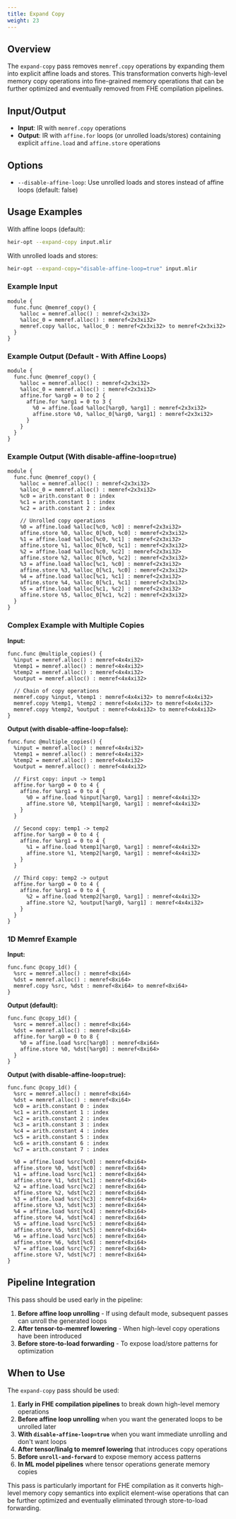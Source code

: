 ```yaml
---
title: Expand Copy
weight: 23
---
```


## Overview

The `expand-copy` pass removes `memref.copy` operations by expanding them into
explicit affine loads and stores. This transformation converts high-level memory
copy operations into fine-grained memory operations that can be further
optimized and eventually removed from FHE compilation pipelines.

## Input/Output

- **Input**: IR with `memref.copy` operations
- **Output**: IR with `affine.for` loops (or unrolled loads/stores) containing
  explicit `affine.load` and `affine.store` operations

## Options

- `--disable-affine-loop`: Use unrolled loads and stores instead of affine loops
  (default: false)

## Usage Examples

With affine loops (default):

```bash
heir-opt --expand-copy input.mlir
```

With unrolled loads and stores:

```bash
heir-opt --expand-copy="disable-affine-loop=true" input.mlir
```

### Example Input

```mlir
module {
  func.func @memref_copy() {
    %alloc = memref.alloc() : memref<2x3xi32>
    %alloc_0 = memref.alloc() : memref<2x3xi32>
    memref.copy %alloc, %alloc_0 : memref<2x3xi32> to memref<2x3xi32>
  }
}
```

### Example Output (Default - With Affine Loops)

```mlir
module {
  func.func @memref_copy() {
    %alloc = memref.alloc() : memref<2x3xi32>
    %alloc_0 = memref.alloc() : memref<2x3xi32>
    affine.for %arg0 = 0 to 2 {
      affine.for %arg1 = 0 to 3 {
        %0 = affine.load %alloc[%arg0, %arg1] : memref<2x3xi32>
        affine.store %0, %alloc_0[%arg0, %arg1] : memref<2x3xi32>
      }
    }
  }
}
```

### Example Output (With disable-affine-loop=true)

```mlir
module {
  func.func @memref_copy() {
    %alloc = memref.alloc() : memref<2x3xi32>
    %alloc_0 = memref.alloc() : memref<2x3xi32>
    %c0 = arith.constant 0 : index
    %c1 = arith.constant 1 : index
    %c2 = arith.constant 2 : index

    // Unrolled copy operations
    %0 = affine.load %alloc[%c0, %c0] : memref<2x3xi32>
    affine.store %0, %alloc_0[%c0, %c0] : memref<2x3xi32>
    %1 = affine.load %alloc[%c0, %c1] : memref<2x3xi32>
    affine.store %1, %alloc_0[%c0, %c1] : memref<2x3xi32>
    %2 = affine.load %alloc[%c0, %c2] : memref<2x3xi32>
    affine.store %2, %alloc_0[%c0, %c2] : memref<2x3xi32>
    %3 = affine.load %alloc[%c1, %c0] : memref<2x3xi32>
    affine.store %3, %alloc_0[%c1, %c0] : memref<2x3xi32>
    %4 = affine.load %alloc[%c1, %c1] : memref<2x3xi32>
    affine.store %4, %alloc_0[%c1, %c1] : memref<2x3xi32>
    %5 = affine.load %alloc[%c1, %c2] : memref<2x3xi32>
    affine.store %5, %alloc_0[%c1, %c2] : memref<2x3xi32>
  }
}
```

### Complex Example with Multiple Copies

**Input:**

```mlir
func.func @multiple_copies() {
  %input = memref.alloc() : memref<4x4xi32>
  %temp1 = memref.alloc() : memref<4x4xi32>
  %temp2 = memref.alloc() : memref<4x4xi32>
  %output = memref.alloc() : memref<4x4xi32>

  // Chain of copy operations
  memref.copy %input, %temp1 : memref<4x4xi32> to memref<4x4xi32>
  memref.copy %temp1, %temp2 : memref<4x4xi32> to memref<4x4xi32>
  memref.copy %temp2, %output : memref<4x4xi32> to memref<4x4xi32>
}
```

**Output (with disable-affine-loop=false):**

```mlir
func.func @multiple_copies() {
  %input = memref.alloc() : memref<4x4xi32>
  %temp1 = memref.alloc() : memref<4x4xi32>
  %temp2 = memref.alloc() : memref<4x4xi32>
  %output = memref.alloc() : memref<4x4xi32>

  // First copy: input -> temp1
  affine.for %arg0 = 0 to 4 {
    affine.for %arg1 = 0 to 4 {
      %0 = affine.load %input[%arg0, %arg1] : memref<4x4xi32>
      affine.store %0, %temp1[%arg0, %arg1] : memref<4x4xi32>
    }
  }

  // Second copy: temp1 -> temp2
  affine.for %arg0 = 0 to 4 {
    affine.for %arg1 = 0 to 4 {
      %1 = affine.load %temp1[%arg0, %arg1] : memref<4x4xi32>
      affine.store %1, %temp2[%arg0, %arg1] : memref<4x4xi32>
    }
  }

  // Third copy: temp2 -> output
  affine.for %arg0 = 0 to 4 {
    affine.for %arg1 = 0 to 4 {
      %2 = affine.load %temp2[%arg0, %arg1] : memref<4x4xi32>
      affine.store %2, %output[%arg0, %arg1] : memref<4x4xi32>
    }
  }
}
```

### 1D Memref Example

**Input:**

```mlir
func.func @copy_1d() {
  %src = memref.alloc() : memref<8xi64>
  %dst = memref.alloc() : memref<8xi64>
  memref.copy %src, %dst : memref<8xi64> to memref<8xi64>
}
```

**Output (default):**

```mlir
func.func @copy_1d() {
  %src = memref.alloc() : memref<8xi64>
  %dst = memref.alloc() : memref<8xi64>
  affine.for %arg0 = 0 to 8 {
    %0 = affine.load %src[%arg0] : memref<8xi64>
    affine.store %0, %dst[%arg0] : memref<8xi64>
  }
}
```

**Output (with disable-affine-loop=true):**

```mlir
func.func @copy_1d() {
  %src = memref.alloc() : memref<8xi64>
  %dst = memref.alloc() : memref<8xi64>
  %c0 = arith.constant 0 : index
  %c1 = arith.constant 1 : index
  %c2 = arith.constant 2 : index
  %c3 = arith.constant 3 : index
  %c4 = arith.constant 4 : index
  %c5 = arith.constant 5 : index
  %c6 = arith.constant 6 : index
  %c7 = arith.constant 7 : index

  %0 = affine.load %src[%c0] : memref<8xi64>
  affine.store %0, %dst[%c0] : memref<8xi64>
  %1 = affine.load %src[%c1] : memref<8xi64>
  affine.store %1, %dst[%c1] : memref<8xi64>
  %2 = affine.load %src[%c2] : memref<8xi64>
  affine.store %2, %dst[%c2] : memref<8xi64>
  %3 = affine.load %src[%c3] : memref<8xi64>
  affine.store %3, %dst[%c3] : memref<8xi64>
  %4 = affine.load %src[%c4] : memref<8xi64>
  affine.store %4, %dst[%c4] : memref<8xi64>
  %5 = affine.load %src[%c5] : memref<8xi64>
  affine.store %5, %dst[%c5] : memref<8xi64>
  %6 = affine.load %src[%c6] : memref<8xi64>
  affine.store %6, %dst[%c6] : memref<8xi64>
  %7 = affine.load %src[%c7] : memref<8xi64>
  affine.store %7, %dst[%c7] : memref<8xi64>
}
```

## Pipeline Integration

This pass should be used early in the pipeline:

1. **Before affine loop unrolling** - If using default mode, subsequent passes
   can unroll the generated loops
1. **After tensor-to-memref lowering** - When high-level copy operations have
   been introduced
1. **Before store-to-load forwarding** - To expose load/store patterns for
   optimization

## When to Use

The `expand-copy` pass should be used:

1. **Early in FHE compilation pipelines** to break down high-level memory
   operations
1. **Before affine loop unrolling** when you want the generated loops to be
   unrolled later
1. **With `disable-affine-loop=true`** when you want immediate unrolling and
   don't want loops
1. **After tensor/linalg to memref lowering** that introduces copy operations
1. **Before `unroll-and-forward`** to expose memory access patterns
1. **In ML model pipelines** where tensor operations generate memory copies

This pass is particularly important for FHE compilation as it converts
high-level memory copy semantics into explicit element-wise operations that can
be further optimized and eventually eliminated through store-to-load forwarding.
